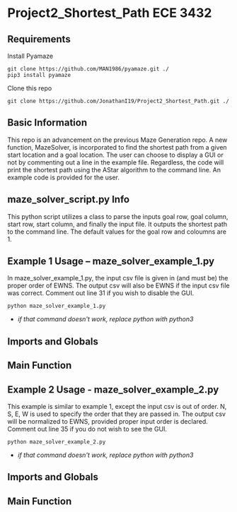 Project2_Shortest_Path ECE 3432
======
Requirements
------
Install Pyamaze
```
git clone https://github.com/MAN1986/pyamaze.git ./
pip3 install pyamaze
```
Clone this repo
```
git clone https://github.com/JonathanI19/Project2_Shortest_Path.git ./
```

Basic Information
------
This repo is an advancement on the previous Maze Generation repo. A new function, MazeSolver, is incorporated to find the shortest path from a given start location and a goal location. The user can choose to display a GUI or not by commenting out a line in the example file. Regardless, the code will print the shortest path using the AStar algorithm  to the command line. An example code is provided for the user. 

maze_solver_script.py Info
------
This python script utilizes a class to parse the inputs goal row, goal column, start row, start column, and finally the input file. It outputs the shortest path to the command line. The default values for the goal row and coloumns are 1.

Example 1 Usage – maze_solver_example_1.py
------
In maze_solver_example_1.py, the input csv file is given in (and must be) the proper order of EWNS. The output csv will also be EWNS if the input csv file was correct. Comment out line 31 if you wish to disable the GUI.

```
python maze_solver_example_1.py
```
* *if that command doesn't work, replace python with python3*
## Imports and Globals


## Main Function


Example 2  Usage - maze_solver_example_2.py
------
This example is similar to example 1, except the input csv is out of order. N, S, E, W is used to specify the order that they are passed in. The output csv will be normalized to EWNS, provided proper input order is declared. Comment out line 35 if you do not wish to see the GUI.
```
python maze_solver_example_2.py
```
* *if that command doesn't work, replace python with python3*

## Imports and Globals


## Main Function


